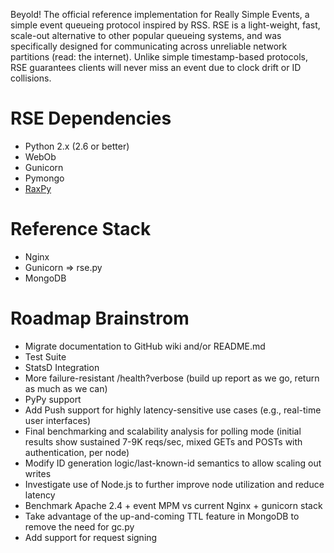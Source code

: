 Beyold! The official reference implementation for Really Simple Events, a simple event queueing protocol inspired by RSS. RSE is a light-weight, fast, scale-out alternative to other popular queueing systems, and was specifically designed for communicating across unreliable network partitions (read: the internet). Unlike simple timestamp-based protocols, RSE guarantees clients will never miss an event due to clock drift or ID collisions. 

# RSE Dependencies

* Python 2.x (2.6 or better)
* WebOb
* Gunicorn
* Pymongo
* [RaxPy](https://github.rackspace.com/atl/rax-py)

# Reference Stack

* Nginx
* Gunicorn => rse.py
* MongoDB

# Roadmap Brainstrom

* Migrate documentation to GitHub wiki and/or README.md
* Test Suite
* StatsD Integration
* More failure-resistant /health?verbose (build up report as we go, return as much as we can)
* PyPy support
* Add Push support for highly latency-sensitive use cases (e.g., real-time user interfaces)
* Final benchmarking and scalability analysis for polling mode (initial results show sustained 7-9K reqs/sec, mixed GETs and POSTs with authentication, per node)
* Modify ID generation logic/last-known-id semantics to allow scaling out writes
* Investigate use of Node.js to further improve node utilization and reduce latency
* Benchmark Apache 2.4 + event MPM vs current Nginx + gunicorn stack
* Take advantage of the up-and-coming TTL feature in MongoDB to remove the need for gc.py
* Add support for request signing